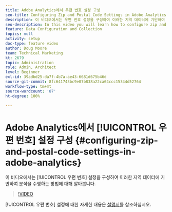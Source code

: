 ```yaml
---
title: Adobe Analytics에서 우편 번호 설정 구성
seo-title: Configuring Zip and Postal Code Settings in Adobe Analytics
description: 이 비디오에서는 우편 번호 설정을 구성하여 이러한 지역 데이터에 기반하여 분석을 수행하는 방법에 대해 알아봅니다.
seo-description: In this video you will learn how to configure zip and postal code settings, so that you can do analysis based on this region data.
feature: Data Configuration and Collection
topics: null
activity: setup
doc-type: feature video
author: Doug Moore
team: Technical Marketing
kt: 2679
topic: Administration
role: Admin, Architect
level: Beginner
exl-id: 39adbd25-da7f-4b7a-ae43-6681d675b46d
source-git-commit: 8fc641743bc9e07b838a22ca64ccc15344d52764
workflow-type: tm+mt
source-wordcount: '87'
ht-degree: 100%

---
```


# Adobe Analytics에서 [!UICONTROL 우편 번호] 설정 구성 {#configuring-zip-and-postal-code-settings-in-adobe-analytics}

이 비디오에서는 [!UICONTROL 우편 번호] 설정을 구성하여 이러한 지역 데이터에 기반하여 분석을 수행하는 방법에 대해 알아봅니다.

>[!VIDEO](https://video.tv.adobe.com/v/27051/?quality=12&learn=on)

[!UICONTROL 우편 번호] 설정에 대한 자세한 내용은 [설명서](https://experienceleague.adobe.com/docs/analytics/components/dimensions/zip-code.html?lang=ko)를 참조하십시오.
